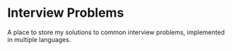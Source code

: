 Interview Problems
==================

A place to store my solutions to common interview problems, implemented in multiple languages.
